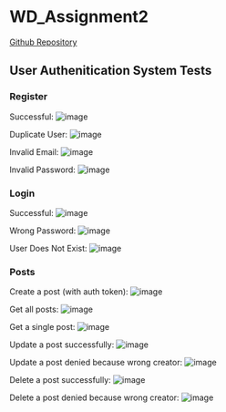 # WD_Assignment2

[Github Repository](https://github.com/d-simmons/WD_Assignment2)

## User Authenitication System Tests

### Register
Successful:
![image](./WD_A2_Tests/post-posts-ok.png)

Duplicate User:
![image](./WD_A2_Tests/post-register-dupe.png)

Invalid Email:
![image](./WD_A2_Tests/post-register-invalid-email.png)

Invalid Password:
![image](./WD_A2_Tests/post-register-invalid-pass.png)

### Login
Successful:
![image](./WD_A2_Tests/post-login-ok.png)

Wrong Password:
![image](./WD_A2_Tests/post-login-wrong-pass.png)

User Does Not Exist:
![image](./WD_A2_Tests/post-login-user-nonexist.png)

### Posts
Create a post (with auth token):
![image](./WD_A2_Tests/post-posts-ok.png)

Get all posts:
![image](./WD_A2_Tests/get-posts-all.png)

Get a single post:
![image](./WD_A2_Tests/get-posts-id.png)

Update a post successfully:
![image](./WD_A2_Tests/put-posts-id-ok.png)

Update a post denied because wrong creator:
![image](./WD_A2_Tests/put-posts-wrong-creator.png)

Delete a post successfully:
![image](./WD_A2_Tests/delete-posts-ok.png)

Delete a post denied because wrong creator:
![image](./WD_A2_Tests/delete-posts-wrong-creator.png)

